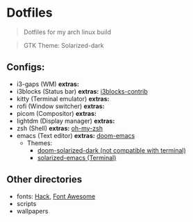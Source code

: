 # Dotfiles

> Dotfiles for my arch linux build

> GTK Theme: Solarized-dark

## Configs:
- i3-gaps (WM) **extras:**
- i3blocks (Status bar) **extras:** [i3blocks-contrib](https://github.com/vivien/i3blocks-contrib)
- kitty (Terminal emulator) **extras:**
- rofi (Window switcher) **extras:**
- picom (Compositor) **extras:**
- lightdm (Display manager) **extras:**
- zsh (Shell) **extras:** [oh-my-zsh](https://github.com/ohmyzsh/ohmyzsh)
- emacs (Text editor) **extras:** [doom-emacs](https://github.com/hlissner/doom-emacs)
  - Themes: 
    - [doom-solarized-dark (not compatible with terminal)](https://github.com/hlissner/emacs-doom-themes)
    - [solarized-emacs (Terminal)](https://github.com/sellout/emacs-color-theme-solarized)

## Other directories
- fonts: [Hack](https://github.com/source-foundry/Hack), [Font Awesome](https://github.com/FortAwesome/Font-Awesome)
- scripts
- wallpapers

